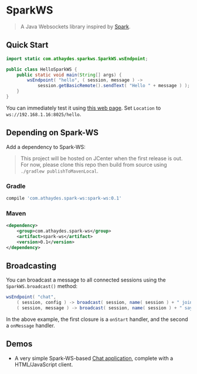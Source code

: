# SparkWS

> A Java Websockets library inspired by [Spark](http://sparkjava.com/).

## Quick Start

```java
import static com.athaydes.sparkws.SparkWS.wsEndpoint;

public class HelloSparkWS {
    public static void main(String[] args) {
        wsEndpoint( "hello", ( session, message ) ->
            session.getBasicRemote().sendText( "Hello " + message ) );
    }
}
```

You can immediately test it using [this web page](http://www.websocket.org/echo.html).
Set `Location` to `ws://192.168.1.16:8025/hello`.

## Depending on Spark-WS

Add a dependency to Spark-WS:

> This project will be hosted on JCenter when the first release is out.
  For now, please clone this repo then build from source using `./gradlew publishToMavenLocal`.

### Gradle

```groovy
compile 'com.athaydes.spark-ws:spark-ws:0.1'
```

### Maven

```xml
<dependency>
    <group>com.athaydes.spark-ws</group>
    <artifact>spark-ws</artifact>
    <version>0.1</version>
</dependency>
```

## Broadcasting

You can broadcast a message to all connected sessions using the `SparkWS.broadcast()` method:

```java
wsEndpoint( "chat",
    ( session, config ) -> broadcast( session, name( session ) + " joined this conversation" ),
    ( session, message ) -> broadcast( session, name( session ) + " says: " + message ) );
```

In the above example, the first closure is a `onStart` handler, and the second a `onMessage` handler.

## Demos

* A very simple Spark-WS-based [Chat application](src/demo/com/athaydes/sparkws/demo), complete with
  a HTML/JavaScript client.